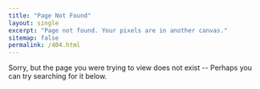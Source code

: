 ```yaml
---
title: "Page Not Found"
layout: single
excerpt: "Page not found. Your pixels are in another canvas."
sitemap: false
permalink: /404.html
---
```

Sorry, but the page you were trying to view does not exist -- Perhaps you can try searching for it below.

<script type="text/javascript">
  var GOOG_FIXURL_LANG = 'en';
  var GOOG_FIXURL_SITE = '{{ site.url }}'
</script>
<script type="text/javascript"
  src="//linkhelp.clients.google.com/tbproxy/lh/wm/fixurl.js">
</script>

